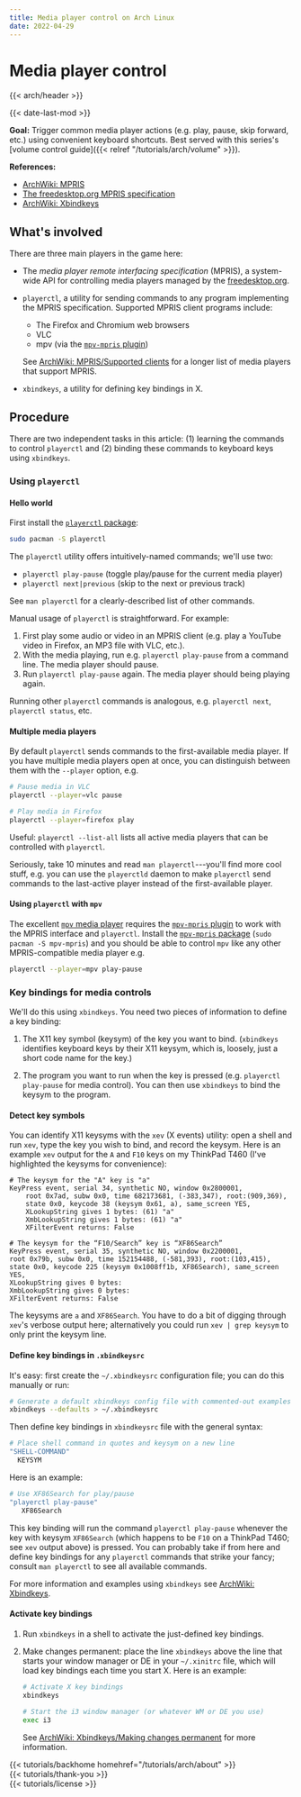```yaml
---
title: Media player control on Arch Linux
date: 2022-04-29
---
```


# Media player control

{{< arch/header >}}

{{< date-last-mod >}}

**Goal:** Trigger common media player actions (e.g. play, pause, skip forward, etc.) using convenient keyboard shortcuts.
Best served with this series's [volume control guide]({{< relref "/tutorials/arch/volume" >}}).

**References:**

- [ArchWiki: MPRIS](https://wiki.archlinux.org/title/MPRIS)
- [The freedesktop.org MPRIS specification](https://specifications.freedesktop.org/mpris-spec/latest/)
- [ArchWiki: Xbindkeys](https://wiki.archlinux.org/title/Xbindkeys)

## What's involved

There are three main players in the game here:

- The *media player remote interfacing specification* (MPRIS), a system-wide API for controlling media players managed by the [freedesktop.org](https://en.wikipedia.org/wiki/Freedesktop.org).

- `playerctl`, a utility for sending commands to any program implementing the MPRIS specification.
  Supported MPRIS client programs include:
  - The Firefox and Chromium web browsers
  - VLC
  - mpv (via the [`mpv-mpris` plugin](https://github.com/hoyon/mpv-mpris))

  See [ArchWiki: MPRIS/Supported clients](https://wiki.archlinux.org/title/MPRIS#Supported_clients) for a longer list of media players that support MPRIS. 

- `xbindkeys`, a utility for defining key bindings in X.

## Procedure

There are two independent tasks in this article: (1) learning the commands to control `playerctl` and (2) binding these commands to keyboard keys using `xbindkeys`.

### Using `playerctl`

#### Hello world

First install the [`playerctl` package](https://archlinux.org/packages/?name=playerctl):

```bash
sudo pacman -S playerctl
```

The `playerctl` utility offers intuitively-named commands; we'll use two:

- `playerctl play-pause` (toggle play/pause for the current media player)
- `playerctl next|previous` (skip to the next or previous track)

See `man playerctl` for a clearly-described list of other commands.

Manual usage of `playerctl` is straightforward.
For example:

1. First play some audio or video in an MPRIS client (e.g. play a YouTube video in Firefox, an MP3 file with VLC, etc.).
1. With the media playing, run e.g. `playerctl play-pause` from a command line.
   The media player should pause.
1. Run `playerctl play-pause` again.
   The media player should being playing again.

Running other `playerctl` commands is analogous, e.g. `playerctl next`, `playerctl status`, etc.

#### Multiple media players

By default `playerctl` sends commands to the first-available media player.
If you have multiple media players open at once, you can distinguish between them with the `--player` option, e.g.

```bash
# Pause media in VLC
playerctl --player=vlc pause

# Play media in Firefox
playerctl --player=firefox play
```

Useful: `playerctl --list-all` lists all active media players that can be controlled with `playerctl`.

Seriously, take 10 minutes and read `man playerctl`---you'll find more cool stuff, e.g. you can use the `playerctld` daemon to make `playerctl` send commands to the last-active player instead of the first-available player.

#### Using `playerctl` with `mpv`

The excellent [`mpv` media player](https://mpv.io/) requires the [`mpv-mpris` plugin](https://github.com/hoyon/mpv-mpris) to work with the MPRIS interface and `playerctl`.
Install the [`mpv-mpris` package](https://archlinux.org/packages/community/x86_64/mpv-mpris/) (`sudo pacman -S mpv-mpris`) and you should be able to control `mpv` like any other MPRIS-compatible media player e.g.

```bash
playerctl --player=mpv play-pause
```

### Key bindings for media controls

We'll do this using `xbindkeys`.
You need two pieces of information to define a key binding:

1. The X11 key symbol (keysym) of the key you want to bind.
   (`xbindkeys` identifies keyboard keys by their X11 keysym, which is, loosely, just a short code name for the key.)

1. The program you want to run when the key is pressed (e.g. `playerctl play-pause` for media control).
   You can then use `xbindkeys` to bind the keysym to the program.

#### Detect key symbols

You can identify X11 keysyms with the `xev` (X events) utility:
open a shell and run `xev`, type the key you wish to bind, and record the keysym.
Here is an example `xev` output for the `A` and `F10` keys on my ThinkPad T460 (I've highlighted the keysyms for convenience):

<div class="highlight"><pre tabindex="0" class="chroma"><code class="language-bash" data-lang="bash"><span class="line"><span class="cl"><span class="c1"># The keysym for the &#34;A&#34; key is &#34;a&#34;</span>
</span></span><span class="line"><span class="cl">KeyPress event, serial 34, synthetic NO, window 0x2800001,
</span></span><span class="line"><span class="cl">    root 0x7ad, subw 0x0, <span class="nb">time</span> 682173681, <span class="o">(</span>-383,347<span class="o">)</span>, root:<span class="o">(</span>909,369<span class="o">)</span>,
</span></span><span class="line"><span class="cl">    state 0x0, keycode <span class="m">38</span> <span class="o">(</span>keysym 0x61, <span class="ga">a</span><span class="o">)</span>, same_screen YES,
</span></span><span class="line"><span class="cl">    XLookupString gives <span class="m">1</span> bytes: <span class="o">(</span>61<span class="o">)</span> <span class="s2">&#34;a&#34;</span>
</span></span><span class="line"><span class="cl">    XmbLookupString gives <span class="m">1</span> bytes: <span class="o">(</span>61<span class="o">)</span> <span class="s2">&#34;a&#34;</span>
</span></span><span class="line"><span class="cl">    XFilterEvent returns: False
</span></span><span class="line"><span class="cl">
</span></span><span class="line"><span class="cl"><span class="c1"># The keysym for the “F10/Search” key is “XF86Search”</span>
</span></span><span class="line"><span class="cl">KeyPress event, serial 35, synthetic NO, window 0x2200001,
</span></span><span class="line"><span class="cl">root 0x79b, subw 0x0, <span class="nb">time</span> 152154488, <span class="o">(</span>-581,393<span class="o">)</span>, root:<span class="o">(</span>103,415<span class="o">)</span>,
</span></span><span class="line"><span class="cl">state 0x0, keycode <span class="m">225</span> <span class="o">(</span>keysym 0x1008ff1b, <span class="ga">XF86Search</span><span class="o">)</span>, same_screen YES,
</span></span><span class="line"><span class="cl">XLookupString gives <span class="m">0</span> bytes:
</span></span><span class="line"><span class="cl">XmbLookupString gives <span class="m">0</span> bytes:
</span></span><span class="line"><span class="cl">XFilterEvent returns: False
</span></span></code></pre></div>

The keysyms are `a` and `XF86Search`.
You have to do a bit of digging through `xev`'s verbose output here; alternatively you could run `xev | grep keysym` to only print the keysym line.

#### Define key bindings in `.xbindkeysrc`

It's easy: first create the `~/.xbindkeysrc` configuration file; you can do this manually or run:

```bash
# Generate a default xbindkeys config file with commented-out examples
xbindkeys --defaults > ~/.xbindkeysrc
```

Then define key bindings in `xbindkeysrc` file with the general syntax:

```bash
# Place shell command in quotes and keysym on a new line
"SHELL-COMMAND"
  KEYSYM
```

Here is an example:

```bash
# Use XF86Search for play/pause
"playerctl play-pause"
   XF86Search
```

This key binding will run the command `playerctl play-pause` whenever the key with keysym `XF86Search` (which happens to be `F10` on a ThinkPad T460; see `xev` output above)  is pressed.
You can probably take if from here and define key bindings for any `playerctl` commands that strike your fancy; consult `man playerctl` to see all available commands.

For more information and examples using `xbindkeys` see [ArchWiki: Xbindkeys](https://wiki.archlinux.org/title/Xbindkeys).

#### Activate key bindings

1. Run `xbindkeys` in a shell to activate the just-defined key bindings.

1. Make changes permanent: place the line `xbindkeys` above the line that starts your window manager or DE in your `~/.xinitrc` file, which will load key bindings each time you start X.
   Here is an example:

   ```bash
   # Activate X key bindings
   xbindkeys
 
   # Start the i3 window manager (or whatever WM or DE you use)
   exec i3
   ```
   See [ArchWiki: Xbindkeys/Making changes permanent](https://wiki.archlinux.org/title/Xbindkeys#Making_changes_permanent) for more information.

<div class="mt-10">
{{< tutorials/backhome homehref="/tutorials/arch/about" >}}
</div>

<div class="mt-8">
    {{< tutorials/thank-you >}}
<div>

<div class="mt-6">
    {{< tutorials/license >}}
<div>
